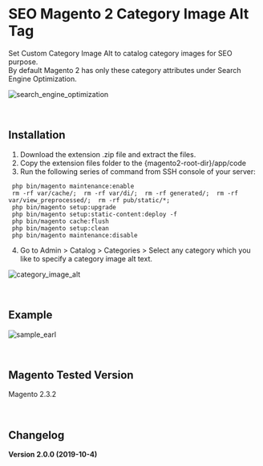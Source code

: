 # SEO Magento 2 Category Image Alt Tag
Set Custom Category Image Alt to catalog category images for SEO purpose.
<br/>
By default Magento 2 has only these category attributes under Search Engine Optimization.

![search_engine_optimization](https://user-images.githubusercontent.com/14094984/66201033-ecb12b80-e6d4-11e9-9c22-2921a28a2643.png)


</br>

## Installation
1. Download the extension .zip file and extract the files.
2. Copy the extension files folder to the {magento2-root-dir}/app/code
3. Run the following series of command from SSH console of your server:
```
 php bin/magento maintenance:enable
 rm -rf var/cache/;  rm -rf var/di/;  rm -rf generated/;  rm -rf var/view_preprocessed/;  rm -rf pub/static/*;
 php bin/magento setup:upgrade
 php bin/magento setup:static-content:deploy -f
 php bin/magento cache:flush
 php bin/magento setup:clean
 php bin/magento maintenance:disable
```

4. Go to Admin > Catalog > Categories >  Select any category which you like to specify a category image alt text.

![category_image_alt](https://user-images.githubusercontent.com/14094984/66200814-6e548980-e6d4-11e9-96ba-cc739da6634c.png)

<br/>

## Example

![sample_earl](https://user-images.githubusercontent.com/14094984/66201312-a27c7a00-e6d5-11e9-9163-cc582b67d5ff.png)

<br/>

## Magento Tested Version
Magento 2.3.2

<br/>

## Changelog
**Version 2.0.0 (2019-10-4)**
